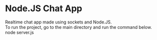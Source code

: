 # Node.JS Chat App
Realtime chat app made using sockets and Node.JS.
<br>
To run the project, go to the main directory and run the command below.
	node server.js
	

